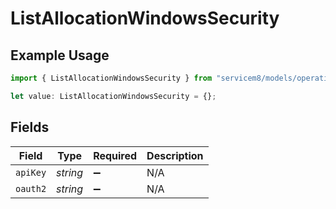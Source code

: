 # ListAllocationWindowsSecurity

## Example Usage

```typescript
import { ListAllocationWindowsSecurity } from "servicem8/models/operations";

let value: ListAllocationWindowsSecurity = {};
```

## Fields

| Field              | Type               | Required           | Description        |
| ------------------ | ------------------ | ------------------ | ------------------ |
| `apiKey`           | *string*           | :heavy_minus_sign: | N/A                |
| `oauth2`           | *string*           | :heavy_minus_sign: | N/A                |